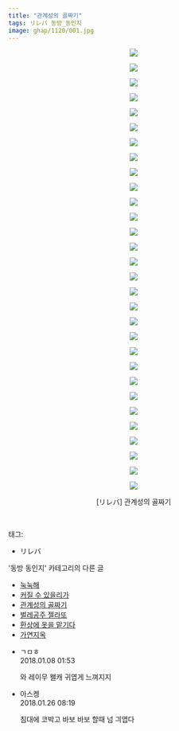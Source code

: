 ```yaml
---
title: "관계성의 골짜기"
tags: リレバ 동방_동인지
image: ghap/1120/001.jpg
---
```

<div class="article">
<p style="text-align: center; clear: none; float: none;"><img src="{{ site.nasurl }}/ghap/1120/001.jpg"/></p>
<p style="text-align: center; clear: none; float: none;"><img src="{{ site.nasurl }}/ghap/1120/002.jpg"/></p>
<p style="text-align: center; clear: none; float: none;"><img src="{{ site.nasurl }}/ghap/1120/003.jpg"/></p>
<p style="text-align: center; clear: none; float: none;"><img src="{{ site.nasurl }}/ghap/1120/004.jpg"/></p>
<p style="text-align: center; clear: none; float: none;"><img src="{{ site.nasurl }}/ghap/1120/005.jpg"/></p>
<p style="text-align: center; clear: none; float: none;"><img src="{{ site.nasurl }}/ghap/1120/006.jpg"/></p>
<p style="text-align: center; clear: none; float: none;"><img src="{{ site.nasurl }}/ghap/1120/007.jpg"/></p>
<p style="text-align: center; clear: none; float: none;"><img src="{{ site.nasurl }}/ghap/1120/008.jpg"/></p>
<p style="text-align: center; clear: none; float: none;"><img src="{{ site.nasurl }}/ghap/1120/009.jpg"/></p>
<p style="text-align: center; clear: none; float: none;"><img src="{{ site.nasurl }}/ghap/1120/010.jpg"/></p>
<p style="text-align: center; clear: none; float: none;"><img src="{{ site.nasurl }}/ghap/1120/011.jpg"/></p>
<p style="text-align: center; clear: none; float: none;"><img src="{{ site.nasurl }}/ghap/1120/012.jpg"/></p>
<p style="text-align: center; clear: none; float: none;"><img src="{{ site.nasurl }}/ghap/1120/013.jpg"/></p>
<p style="text-align: center; clear: none; float: none;"><img src="{{ site.nasurl }}/ghap/1120/014.jpg"/></p>
<p style="text-align: center; clear: none; float: none;"><img src="{{ site.nasurl }}/ghap/1120/015.jpg"/></p>
<p style="text-align: center; clear: none; float: none;"><img src="{{ site.nasurl }}/ghap/1120/016.jpg"/></p>
<p style="text-align: center; clear: none; float: none;"><img src="{{ site.nasurl }}/ghap/1120/017.jpg"/></p>
<p style="text-align: center; clear: none; float: none;"><img src="{{ site.nasurl }}/ghap/1120/018.jpg"/></p>
<p style="text-align: center; clear: none; float: none;"><img src="{{ site.nasurl }}/ghap/1120/019.jpg"/></p>
<p style="text-align: center; clear: none; float: none;"><img src="{{ site.nasurl }}/ghap/1120/020.jpg"/></p>
<p style="text-align: center; clear: none; float: none;"><img src="{{ site.nasurl }}/ghap/1120/021.jpg"/></p>
<p style="text-align: center; clear: none; float: none;"><img src="{{ site.nasurl }}/ghap/1120/022.jpg"/></p>
<p style="text-align: center; clear: none; float: none;"><img src="{{ site.nasurl }}/ghap/1120/023.jpg"/></p>
<p style="text-align: center; clear: none; float: none;"><img src="{{ site.nasurl }}/ghap/1120/024.jpg"/></p>
<p style="text-align: center; clear: none; float: none;"><img src="{{ site.nasurl }}/ghap/1120/025.jpg"/></p>
<p style="text-align: center; clear: none; float: none;"><img src="{{ site.nasurl }}/ghap/1120/026.jpg"/></p>
<p style="text-align: center; clear: none; float: none;"><img src="{{ site.nasurl }}/ghap/1120/027.jpg"/></p>
<p style="text-align: center; clear: none; float: none;"><img src="{{ site.nasurl }}/ghap/1120/028.jpg"/></p>
<p style="text-align: center; clear: none; float: none;"><img src="{{ site.nasurl }}/ghap/1120/029.jpg"/></p>
<p style="text-align: center; clear: none; float: none;"><img src="{{ site.nasurl }}/ghap/1120/030.jpg"/></p>
<p style="text-align: center; clear: none; float: none;">[リレバ] 관계성의 골짜기</p>
<p><br/></p>
</div><div class="tagTrail">
<p>태그: </p>
<ul>
<li>リレバ</li>
</ul>
</div><div class="another">
<p>'동방 동인지' 카테고리의 다른 글</p>
<ul>
<li><a href="/2016-07-26-ghap_1122">눅눅해</a></li>
<li><a href="/2016-07-26-ghap_1121">커질 수 있을리가</a></li>
<li><a href="/2016-07-26-ghap_1120">관계성의 골짜기</a></li>
<li><a href="/2016-07-26-ghap_1119">벌레공주 젤라또</a></li>
<li><a href="/2016-07-26-ghap_1117">환상에 옷을 맡기다</a></li>
<li><a href="/2016-07-26-ghap_1116">가연지옥</a></li>
</ul>
</div><div class="cb_module cb_fluid">
<div class="cb_wrt cb_profile">
<div class="comment">
<ul>
<li class="cb_thumb_off" id="comment15168893">
<div class="cb_comment_area">
<div class="cb_info_area">
<div class="cb_section">
<span class="cb_nick_name">ㄱㅁㅎ</span>
</div>
<div class="cb_section">
<span class="cb_date">2018.01.08 01:53 </span>
</div>
</div>
<div class="cb_dsc_comment">
<p class="cb_dsc">
											와 레이무 왤캐 귀엽게 느껴지지
										</p>
</div>
</div></li>
<li class="cb_thumb_off" id="comment15183276">
<div class="cb_comment_area">
<div class="cb_info_area">
<div class="cb_section">
<span class="cb_nick_name">아스켕</span>
</div>
<div class="cb_section">
<span class="cb_date">2018.01.26 08:19 </span>
</div>
</div>
<div class="cb_dsc_comment">
<p class="cb_dsc">
											침대에 코박고 바보 바보 할때 넘 긔엽다
										</p>
</div>
</div></li>
</ul>
</div>
</div><!-- commentList close -->
</div>